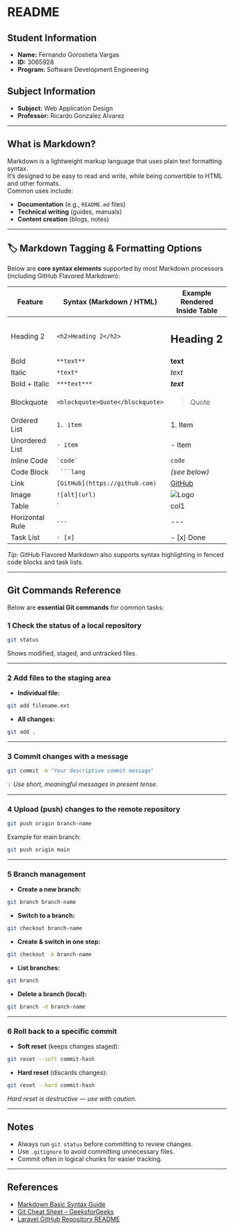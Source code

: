 #  README

##  Student Information
- **Name:** Fernando Gorostieta Vargas  
- **ID:** 3065928  
- **Program:** Software Development Engineering  

##  Subject Information
- **Subject:** Web Application Design  
- **Professor:** Ricardo Gonzalez Alvarez  

---

##  What is Markdown?
Markdown is a lightweight markup language that uses plain text formatting syntax.  
It’s designed to be easy to read and write, while being convertible to HTML and other formats.  
Common uses include:
- **Documentation** (e.g., `README.md` files)
- **Technical writing** (guides, manuals)
- **Content creation** (blogs, notes)

---

## 🏷 Markdown Tagging & Formatting Options

Below are **core syntax elements** supported by most Markdown processors (including GitHub Flavored Markdown):

| Feature | Syntax (Markdown / HTML) | Example Rendered Inside Table |
|---------|--------------------------|-------------------------------|
| Heading 2 | `<h2>Heading 2</h2>` | <h2>Heading 2</h2> |
| Bold | `**text**` | **text** |
| Italic | `*text*` | *text* |
| Bold + Italic | `***text***` | ***text*** |
| Blockquote | `<blockquote>Quote</blockquote>` | <blockquote>Quote</blockquote> |
| Ordered List | `1. item` | 1. Item |
| Unordered List | `- item` | - Item |
| Inline Code | `` `code` `` | `code` |
| Code Block | ```` ```lang```` | *(see below)* |
| Link | `[GitHub](https://github.com)` | [GitHub](https://github.com) |
| Image | `![alt](url)` | ![Logo](https://via.placeholder.com/40) |
| Table | `| col1 | col2 |` | *(this is a table)* |
| Horizontal Rule | `---` | --- |
| Task List | `- [x]` | - [x] Done |

 *Tip:* GitHub Flavored Markdown also supports syntax highlighting in fenced code blocks and task lists.

---

##  Git Commands Reference

Below are **essential Git commands** for common tasks:

### 1️ Check the status of a local repository
```bash
git status
```
Shows modified, staged, and untracked files.

---

### 2️ Add files to the staging area
- **Individual file:**
```bash
git add filename.ext
```
- **All changes:**
```bash
git add .
```

---

### 3️ Commit changes with a message
```bash
git commit -m "Your descriptive commit message"
```
💡 *Use short, meaningful messages in present tense.*

---

### 4️ Upload (push) changes to the remote repository
```bash
git push origin branch-name
```
Example for main branch:
```bash
git push origin main
```

---

### 5️ Branch management
- **Create a new branch:**
```bash
git branch branch-name
```
- **Switch to a branch:**
```bash
git checkout branch-name
```
- **Create & switch in one step:**
```bash
git checkout -b branch-name
```
- **List branches:**
```bash
git branch
```
- **Delete a branch (local):**
```bash
git branch -d branch-name
```

---

### 6️ Roll back to a specific commit
- **Soft reset** (keeps changes staged):
```bash
git reset --soft commit-hash
```
- **Hard reset** (discards changes):
```bash
git reset --hard commit-hash
```
 *Hard reset is destructive — use with caution.*

---

##  Notes
- Always run `git status` before committing to review changes.
- Use `.gitignore` to avoid committing unnecessary files.
- Commit often in logical chunks for easier tracking.

---

##  References
- [Markdown Basic Syntax Guide](https://www.markdownguide.org/basic-syntax/)  
- [Git Cheat Sheet – GeeksforGeeks](https://www.geeksforgeeks.org/git/git-cheat-sheet/)  
- [Laravel GitHub Repository README](https://github.com/laravel/laravel#readme)